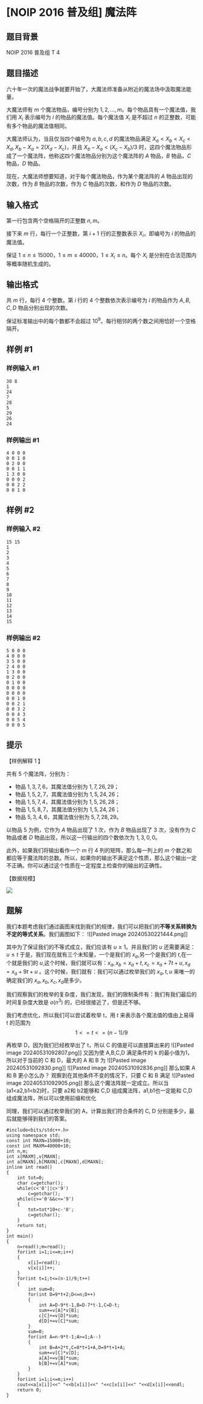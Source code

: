 # [NOIP 2016 普及组] 魔法阵

## 题目背景

NOIP 2016 普及组 T 4

## 题目描述

六十年一次的魔法战争就要开始了，大魔法师准备从附近的魔法场中汲取魔法能量。

大魔法师有 $m$ 个魔法物品，编号分别为 $1,2,\ldots,m$。每个物品具有一个魔法值，我们用 $X_i$ 表示编号为 $i$ 的物品的魔法值。每个魔法值 $X_i$ 是不超过 $n$ 的正整数，可能有多个物品的魔法值相同。

大魔法师认为，当且仅当四个编号为 $a,b,c,d$ 的魔法物品满足 $X_a<X_b<X_c<X_d,X_b-X_a=2(X_d-X_c)$，并且 $X_b-X_a<(X_c-X_b)/3$ 时，这四个魔法物品形成了一个魔法阵，他称这四个魔法物品分别为这个魔法阵的 $A$ 物品，$B$ 物品，$C$ 物品，$D$ 物品。

现在，大魔法师想要知道，对于每个魔法物品，作为某个魔法阵的 $A$ 物品出现的次数，作为 $B$ 物品的次数，作为 $C$ 物品的次数，和作为 $D$ 物品的次数。

## 输入格式

第一行包含两个空格隔开的正整数 $n,m$。

接下来 $m$ 行，每行一个正整数，第 $i+1$ 行的正整数表示 $X_i$，即编号为 $i$ 的物品的魔法值。

保证 $1 \le n \le 15000$，$1 \le m \le 40000$，$1 \le X_i \le n$。每个 $X_i$ 是分别在合法范围内等概率随机生成的。

## 输出格式

共 $m$ 行，每行 $4$ 个整数。第 $i$ 行的 $4$ 个整数依次表示编号为 $i$ 的物品作为 $A,B,C,D$ 物品分别出现的次数。

保证标准输出中的每个数都不会超过 $10^9$。每行相邻的两个数之间用恰好一个空格隔开。

## 样例 #1

### 样例输入 #1

```
30 8
1
24
7
28
5
29
26
24
```

### 样例输出 #1

```
4 0 0 0
0 0 1 0
0 2 0 0
0 0 1 1
1 3 0 0
0 0 0 2
0 0 2 2
0 0 1 0
```

## 样例 #2

### 样例输入 #2

```
15 15
1 
2 
3 
4 
5
6 
7 
8 
9
10
11
12
13
14
15
```

### 样例输出 #2

```
5 0 0 0
4 0 0 0
3 5 0 0
2 4 0 0
1 3 0 0
0 2 0 0
0 1 0 0
0 0 0 0
0 0 0 0
0 0 1 0
0 0 2 1
0 0 3 2
0 0 4 3
0 0 5 4
0 0 0 5
```

## 提示

【样例解释 $1$ 】

共有 $5$ 个魔法阵，分别为：

- 物品 $1,3,7,6$，其魔法值分别为 $1,7,26,29$；
- 物品 $1,5,2,7$，其魔法值分别为 $1,5,24,26$；
- 物品 $1,5,7,4$，其魔法值分别为 $1,5,26,28$；
- 物品 $1,5,8,7$，其魔法值分别为 $1,5,24,26$；
- 物品 $5,3,4,6$，其魔法值分别为 $5,7,28,29$。

以物品 $5$ 为例，它作为 $A$ 物品出现了 $1$ 次，作为 $B$ 物品出现了 $3$ 次，没有作为 $C$ 物品或者 $D$ 物品出现，所以这一行输出的四个数依次为 $1,3,0,0$。

此外，如果我们将输出看作一个 $m$ 行 $4$ 列的矩阵，那么每一列上的 $m$ 个数之和都应等于魔法阵的总数。所以，如果你的输出不满足这个性质，那么这个输出一定不正确。你可以通过这个性质在一定程度上检查你的输出的正确性。

【数据规模】

![](https://cdn.luogu.com.cn/upload/image_hosting/nozwrvut.png)

## 题解
我们本题考虑我们通过画图来找到我们的规律，我们可以把我们的**不等关系转换为不定的等式关系**。我们画图如下：
![[Pasted image 20240530221444.png]]

其中为了保证我们的不等式成立，我们应该有 $u\geq 1$。并且我们的 $u$ 还需要满足：$u\leq t$ 于是，我们现在就有三个未知量，一个是我们的 $x_{a}$,另一个是我们的 $t$,在一个就是我们的 $u$,这个时候，我们就可以有：$x_{a},x_{b}=x_{a}+t,x_{c}=x_{a}+7t+u,x_{d}=x_{a}+9t+u$ 。这个时候，我们就有：我们可以通过枚举我们的 $x_{a},t,u$ 来唯一的确定我们的 $x_{a},x_{b},x_{c},x_{d}$是多少。

我们观察我们的枚举的复杂度，我们发现，我们的限制条件有：我们有我们最后的时间复杂度大致是 $o(n^3)$ 的，已经很接近了，但是还不够。

我们考虑优化，所以我们可以尝试着枚举 t，用 t 来表示各个魔法值的值由上易得 t 的范围为 $$1<=t<=(n-1)/9$$

再枚举 D，因为我们已经枚举出了 t，所以 C 的值是可以直接算出来的
![[Pasted image 20240531092807.png]]
又因为使 A,B,C,D 满足条件的 k 的最小值为1，所以对于当前的 C 和 D，最大的 A 和 B 为 ![[Pasted image 20240531092830.png]]
![[Pasted image 20240531092836.png]]
那么如果 A 和 B 更小怎么办？
观察到在其他条件不变的情况下，只要 C 和 B 满足 ![[Pasted image 20240531092905.png]]
那么这个魔法阵就一定成立。所以当(a1<a2,b1<b2)时，只要 a2和 b2能够和 C,D 组成魔法阵，a1,b1也一定能和 C,D 组成魔法阵，所以可以使用前缀和优化

同理，我们可以通过枚举我们的 A，计算出我们符合条件的 C, D 分别是多少，最后就能够得到我们的答案。

```
#include<bits/stdc++.h>
using namespace std;
const int MAXN=15000+10;
const int MAXM=40000+10;
int n,m;
int x[MAXM],v[MAXN];
int a[MAXN],b[MAXN],c[MAXN],d[MAXN];
inline int read()
{
	int tot=0;
	char c=getchar();
	while(c<'0'||c>'9')
		c=getchar();
	while(c>='0'&&c<='9')
	{
		tot=tot*10+c-'0';
		c=getchar();
	}
	return tot;
}
int main()
{
	n=read();m=read();
	for(int i=1;i<=m;i++)
	{
		x[i]=read();
		v[x[i]]++;
	}
	for(int t=1;t<=(n-1)/9;t++)
	{
		int sum=0;
		for(int D=9*t+2;D<=n;D++)
		{
			int A=D-9*t-1,B=D-7*t-1,C=D-t;
			sum+=v[A]*v[B];
			c[C]+=v[D]*sum;
			d[D]+=v[C]*sum;
		}
		sum=0;
		for(int A=n-9*t-1;A>=1;A--)
		{
			int B=A+2*t,C=8*t+1+A,D=9*t+1+A;
			sum+=v[C]*v[D];
			a[A]+=v[B]*sum;
			b[B]+=v[A]*sum;
		}
	}
	for(int i=1;i<=m;i++)
	cout<<a[x[i]]<<" "<<b[x[i]]<<" "<<c[x[i]]<<" "<<d[x[i]]<<endl;
	return 0;
}
```

